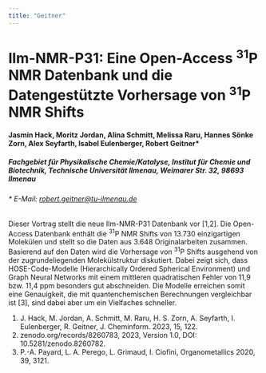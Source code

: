 ```yaml
---
title: "Geitner"
---
```


# Ilm-NMR-P31: Eine Open-Access <sup>31</sup>P NMR Datenbank und die Datengestützte Vorhersage von <sup>31</sup>P NMR Shifts

#### Jasmin Hack, Moritz Jordan, Alina Schmitt, Melissa Raru, Hannes Sönke Zorn, Alex Seyfarth, Isabel Eulenberger, Robert Geitner\*

##### Fachgebiet für Physikalische Chemie/Katalyse, Institut für Chemie und Biotechnik, Technische Universität Ilmenau, Weimarer Str. 32, 98693 Ilmenau

###### \* E-Mail: robert.geitner@tu-ilmenau.de

Dieser Vortrag stellt die neue Ilm-NMR-P31 Datenbank vor [1,2]. Die
Open-Access Datenbank enthält die <sup>31</sup>P NMR Shifts von 13.730
einzigartigen Molekülen und stellt so die Daten aus 3.648
Originalarbeiten zusammen. Basierend auf den Daten wird die Vorhersage
von <sup>31</sup>P Shifts ausgehend von der zugrundeliegenden Molekülstruktur
diskutiert. Dabei zeigt sich, dass HOSE-Code-Modelle (Hierarchically
Ordered Spherical Environment) und Graph Neural Networks mit einem
mittleren quadratischen Fehler von 11,9 bzw. 11,4 ppm besonders gut
abschneiden. Die Modelle erreichen somit eine Genauigkeit, die mit
quantenchemischen Berechnungen vergleichbar ist [3], sind dabei aber um
ein Vielfaches schneller.

1.  J. Hack, M. Jordan, A. Schmitt, M. Raru, H. S. Zorn, A. Seyfarth, I.
    Eulenberger, R. Geitner, J. Cheminform. 2023, 15, 122.
2.  zenodo.org/records/8260783, 2023, Version 1.0, DOI:
    10.5281/zenodo.8260782.
3.  P.-A. Payard, L. A. Perego, L. Grimaud, I. Ciofini, Organometallics
    2020, 39, 3121.
